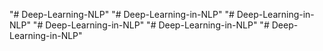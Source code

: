 "# Deep-Learning-NLP" 
"# Deep-Learning-in-NLP" 
"# Deep-Learning-in-NLP" 
"# Deep-Learning-in-NLP" 
"# Deep-Learning-in-NLP" 
"# Deep-Learning-in-NLP" 
